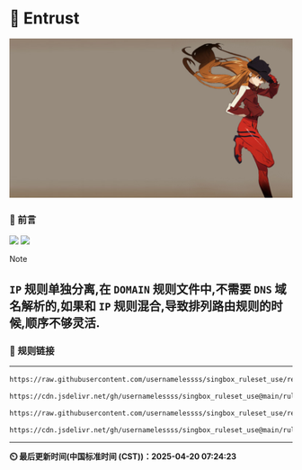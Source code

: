 
# 🧸 Entrust
![](https://raw.githubusercontent.com/usernamelessss/picture-bed/main/images/202504042256831.jpg)
### 📣 前言
![](https://shields.io/badge/-移除重复规则-ff69b4) ![](https://shields.io/badge/-IP&nbsp;规则单独存放不与&nbsp;DOMAIN&nbsp;等混合-green)
> [!NOTE]
**`IP` 规则单独分离,在 `DOMAIN` 规则文件中,不需要 `DNS` 域名解析的,如果和 `IP` 规则混合,导致排列路由规则的时候,顺序不够灵活.**
---

###  🔗 规则链接
---

```url
https://raw.githubusercontent.com/usernamelessss/singbox_ruleset_use/refs/heads/main/rule/Entrust/Entrust_No_IP.json
```

```url
https://cdn.jsdelivr.net/gh/usernamelessss/singbox_ruleset_use@main/rule/Entrust/Entrust_No_IP.json
```

```url
https://raw.githubusercontent.com/usernamelessss/singbox_ruleset_use/refs/heads/main/rule/Entrust/Entrust_No_IP.srs
```

```url
https://cdn.jsdelivr.net/gh/usernamelessss/singbox_ruleset_use@main/rule/Entrust/Entrust_No_IP.srs
```

---
**⏲️ 最后更新时间(中国标准时间 (CST))：2025-04-20 07:24:23**